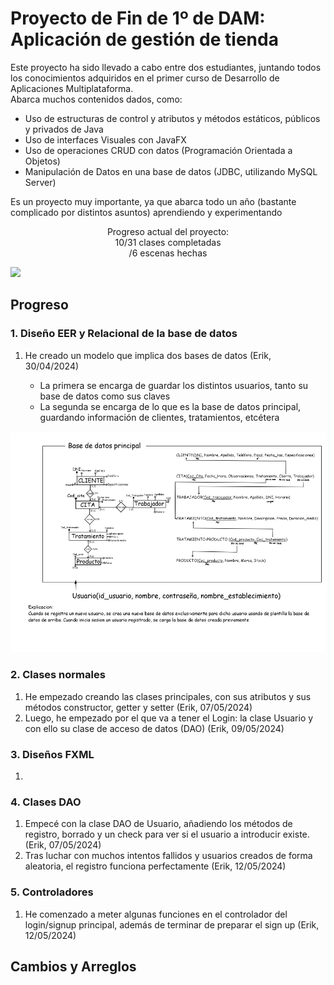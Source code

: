 # Proyecto de Fin de 1º de DAM: Aplicación de gestión de tienda
<p>
  Este proyecto ha sido llevado a cabo entre dos estudiantes, juntando todos los conocimientos adquiridos en el primer curso de Desarrollo de Aplicaciones Multiplataforma.<br>
  Abarca muchos contenidos dados, como:
  <ul>
    <li>Uso de estructuras de control y atributos y métodos estáticos, públicos y privados de Java</li>
    <li>Uso de interfaces Visuales con JavaFX</li>
    <li>Uso de operaciones CRUD con datos (Programación Orientada a Objetos)</li>
    <li>Manipulación de Datos en una base de datos (JDBC, utilizando MySQL Server)</li>
  </ul>
  Es un proyecto muy importante, ya que abarca todo un año (bastante complicado por distintos asuntos) aprendiendo y experimentando
</p>
  <p style="text-align: center;">Progreso actual del proyecto:<br>
    10/31 clases completadas<br>
    /6 escenas hechas
    
  ![](https://geps.dev/progress/15)
  </p>

## Progreso
### 1. Diseño EER y Relacional de la base de datos
<ol>
  <li>He creado un modelo que implica dos bases de datos (Erik, 30/04/2024)</li>
  <ul>
    <li>La primera se encarga de guardar los distintos usuarios, tanto su base de datos como sus claves</li>
    <li>La segunda se encarga de lo que es la base de datos principal, guardando información de clientes, tratamientos, etcétera</li>
  </ul>
</ol>
<img src="presentacion/BBDD.png" style="width=40%">

### 2. Clases normales
<ol>
  <li>He empezado creando las clases principales, con sus atributos y sus métodos constructor, getter y setter (Erik, 07/05/2024)</li>
  <li>Luego, he empezado por el que va a tener el Login: la clase Usuario y con ello su clase de acceso de datos (DAO) (Erik, 09/05/2024)</li>
</ol>

### 3. Diseños FXML
<ol>
   <li></li>
</ol>

### 4. Clases DAO
<ol>
   <li>Empecé con la clase DAO de Usuario, añadiendo los métodos de registro, borrado y un check para ver si el usuario a introducir existe. (Erik, 07/05/2024)</li>
   <li>Tras luchar con muchos intentos fallidos y usuarios creados de forma aleatoria, el registro funciona perfectamente (Erik, 12/05/2024)</li>
</ol>

### 5. Controladores
<ol>
   <li>He comenzado a meter algunas funciones en el controlador del login/signup principal, además de terminar de preparar el sign up (Erik, 12/05/2024)</li>
</ol>

## Cambios y Arreglos


<!--
DIARIO DE CAGADAS DE ERIK:
1. EL REGISTER NO FUNCA PORQUE PATATAS
   Solucionado (gracias a dios) haciendo que la conexión no vaya ligada directamente a una base de datos
2. EL REGISTER AHORA DA PROBLEMAS AL INTENTAR HACER LA BASE DE DATOS AAAAAAAAAA
   Solucionado cambiando de una sentencia preparada a una sentencia normal
3. EL REGISTER AHORA DA PROBLEMAS AL INTENTAR DAR PERMISOS
   SOY PUTO LELO Y NO ME FIJE EN QUE ESTABA USANDO OTRO STATEMENT DIFERENTE
-->